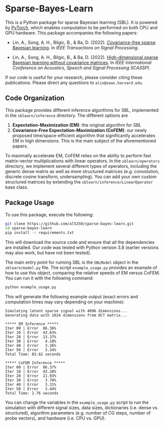 # Sparse-Bayes-Learn

This is a Python package for sparse Bayesian learning (SBL).  It is powered by [PyTorch](https://pytorch.org/), which enables computation to be performed on both CPU and GPU hardware.  This package accompanies the following papers:

- Lin, A., Song, A. H., Bilgic, B., & Ba, D. (2022). [Covariance-free sparse Bayesian learning](https://ieeexplore.ieee.org/document/9807393). In *IEEE Transactions on Signal Processing*.

- Lin, A., Song, A. H., Bilgic, B., & Ba, D. (2022). [High-dimensional sparse Bayesian learning without covariance matrices](https://ieeexplore.ieee.org/document/9746177/). In *IEEE International Conference on Acoustics, Speech and Signal Processing (ICASSP)*.

If our code is useful for your research, please consider citing these publications.  Please direct any questions to `alin@seas.harvard.edu`.

## Code Organization

This package provides different inference algorithms for SBL, implemented in the `sblearn/inference` directory.  The different options are
1. **Expectation-Maximization (EM)**: the original algorithm for SBL
2. **Covariance-Free Expectation-Maximization (CoFEM)**: our newly proposed time/space-efficient algorithm that significantly accelerates EM in high dimensions.  This is the main subject of the aforementioned papers.

To maximally accelerate EM, CoFEM relies on the ability to perform fast matrix-vector multiplications with linear operators.  In the `sblearn/operators` directory, we implement several different types of operators, including the generic dense matrix as well as more structured matrices (e.g. convolution, discrete cosine transform, undersampling).  You can add your own custom structured matrices by extending the `sblearn/inference/LinearOperator` base class.


## Package Usage

To use this package, execute the following: 
```bash
git clone https://github.com/al5250/sparse-bayes-learn.git
cd sparse-bayes-learn
pip install -r requirements.txt
```
This will download the source code and ensure that all the dependencies are installed.  Our code was tested with Python version 3.8 (earlier versions may also work, but have not been tested).

The main entry point for running SBL is the `SBLModel` object in the `sblearn/model.py` file.  The script `example_usage.py` provides an example of how to use this object, comparing the relative speeds of EM versus CoFEM.  You can run it with the following command:
```python
python example_usage.py 
```   
This will generate the following example output (exact errors and computation times may vary depending on your machine):
```
Simulating latent sparse signal with 4096 dimensions...
Generating data with 1024 dimensions from DCT matrix...

***** EM Inference *****
Iter 00 | Error  86.36%
Iter 10 | Error  43.63%
Iter 20 | Error  13.37%
Iter 30 | Error   4.18%
Iter 40 | Error   3.26%
Iter 50 | Error   3.34%
Total Time: 83.62 seconds

***** CoFEM Inference *****
Iter 00 | Error  86.37%
Iter 10 | Error  43.28%
Iter 20 | Error  11.93%
Iter 30 | Error   3.78%
Iter 40 | Error   3.31%
Iter 50 | Error   3.44%
Total Time: 2.76 seconds
```  
You can change the variables in the `example_usage.py` script to run the simulation with different signal sizes, data sizes, dictionaries (i.e. dense vs. structured), algorithm parameters (e.g. number of CG steps, number of probe vectors), and hardware (i.e. CPU vs. GPU).

